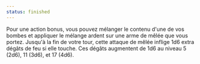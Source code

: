 ```yaml
---
status: finished
---
```

Pour une action bonus, vous pouvez mélanger le contenu d'une de vos bombes et appliquer le mélange ardent sur une arme de mêlée que vous portez. Jusqu'à la fin de votre tour, cette attaque de mêlée inflige 1d6 extra dégâts de feu si elle touche. Ces dégâts augmentent de 1d6 au niveau 5 (2d6), 11 (3d6), et 17 (4d6).